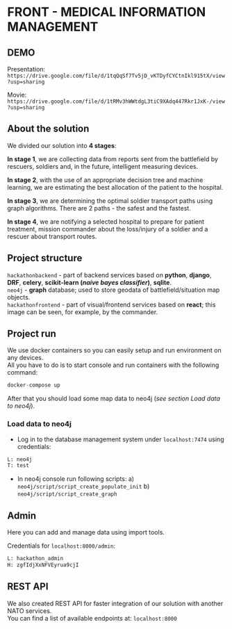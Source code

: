 # FRONT - MEDICAL INFORMATION MANAGEMENT

## DEMO

Presentation:
```https://drive.google.com/file/d/1tqQqSf7Tv5jD_vKTDyfCYCtnIkl915tX/view?usp=sharing```

Movie:
```https://drive.google.com/file/d/1tRMv3hWWtdgL3tiC9XAdq447Rkr1JxK-/view?usp=sharing```

## About the solution

We divided our solution into **4 stages**:

**In stage 1**, we are collecting data from reports sent from the battlefield by rescuers, soldiers and, in the future, intelligent measuring devices.

**In stage 2**, with the use of an appropriate decision tree and machine learning, we are estimating the best allocation of the patient to the hospital.

**In stage 3**, we are determining the optimal soldier transport paths using graph algorithms. There are 2 paths - the safest and the fastest.

**In stage 4**, we are notifying a selected hospital to prepare for patient treatment,  mission commander about the loss/injury of a soldier and a rescuer about transport routes.

## Project structure

`hackathonbackend` - part of backend services based on **python**, **django**, **DRF**, **celery**, **scikit-learn (_naive bayes classifier_)**, **sqlite**. <br />
`neo4j` - **graph** database; used to store geodata of battlefield/situation map objects.<br />
`hackathonfrontend` - part of visual/frontend services based on **react**; this image can be seen, for example, by the commander.

## Project run

We use docker containers so you can easily setup and run environment on any devices.<br />
All you have to do is to start console and run containers with the following command:
```python
docker-compose up
```
After that you should load some map data to neo4j (_see section Load data to neo4j_).



### Load data to neo4j

- Log in to the database management system under `localhost:7474` using credentials:
```python
L: neo4j
T: test
```
- In neo4j console run following scripts: 
a) `neo4j/script/script_create_populate_init` 
b) `neo4j/script/script_create_graph`

## Admin

Here you can add and manage data using import tools.

Credentials for `localhost:8000/admin`:
```python
L: hackathon_admin
H: zgfIdjXxNFVEyrua9cjI
```

## REST API

We also created REST API for faster integration of our solution with another NATO services.<br />
You can find a list of available endpoints at: `localhost:8000`

